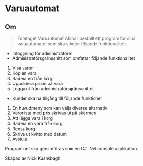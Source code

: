 
# Varuautomat

## Om
> Företaget Varuautomat AB har beställt ett program för sina varuautomater som ska stödjer följande funktionalitet:

-	Inloggning för administratörer 
-	Administratörsgränssnitt som omfattar följande funktionalitet
  1.	Visa varor
  2.	Köp en vara
  3.	Radera en från korg
  4.	Uppdatera priset på vara
  5.	Logga ut från administratörsgränssnittet 

-	Kunder ska ha tillgång till följande funktioner
  1.	En huvudmeny som kan välja diverse alternativ
  2.	Varorlista med pris skrivas ut på skärmen
  3.	Att lägga vara i korg
  4.	Radera en vara från korg
  5.	Rensa korg
  6.	Skriva ut kvitto med datum
  7.	Avsluta


Programmet ska genomföras som en C# .Net console applikation.

Skapad av Nick Kushkbaghi
